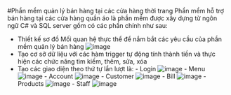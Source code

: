 #Phần mềm quản lý bán hàng tại các cửa hàng thời trang
Phần mềm hỗ trợ bán hàng tại các cửa hàng quần áo là phần mềm được xây dựng từ ngôn ngữ C# và SQL server gồm có các phần chính như sau:
- Thiết kế sơ đồ Mối quan hệ thực thể để nắm bắt các yêu cầu của phần mềm quản lý bán hàng
![image](https://github.com/ngocvien21/C--Sales-management-software/assets/99173557/ae8d26c4-f842-4272-a05d-6c9f6677118f)
- Tạo cơ sở dữ liệu với các hàm trigger tự động tính thành tiền và thực hiện các chức năng tìm kiếm, thêm, sửa, xóa
- Tạo các giao diện theo thứ tự lần lượt là:
      - Login
 ![image](https://github.com/ngocvien21/C--Sales-management-software/assets/99173557/0a3246b0-08d7-4e70-aa56-0143fd10a2f9)
      - Menu
      ![image](https://github.com/ngocvien21/C--Sales-management-software/assets/99173557/70cddc9d-7959-42cc-abad-7f9370bc690b)
      - Account
      ![image](https://github.com/ngocvien21/C--Sales-management-software/assets/99173557/b871e1e6-5f2d-4923-8433-ecf7da8ff570)
      - Customer
      ![image](https://github.com/ngocvien21/C--Sales-management-software/assets/99173557/3b0bc9ca-00bf-4c47-81ca-f49958d3855c)
      - Bill
      ![image](https://github.com/ngocvien21/C--Sales-management-software/assets/99173557/258543ea-f533-4b63-a971-69304f63fa59)
      - Products
      ![image](https://github.com/ngocvien21/C--Sales-management-software/assets/99173557/6eaf0cf9-ae86-4c28-bce3-a818ceacb573)
      - Staff
      ![image](https://github.com/ngocvien21/C--Sales-management-software/assets/99173557/22d41847-290c-432e-9e52-880939b072d3)
